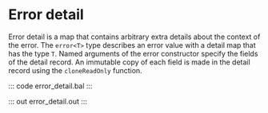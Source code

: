 # Error detail

Error detail is a map that contains arbitrary extra details about the context of the error. The `error<T>` type describes an error value with a detail map that has the type `T`. Named arguments of the error constructor specify the fields of the detail record. An immutable copy of each field is made in the detail record using the `cloneReadOnly` function.

::: code error_detail.bal :::

::: out error_detail.out :::
